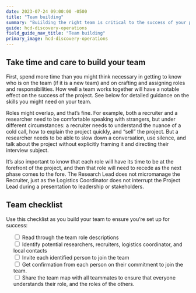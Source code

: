 ```yaml
---
date: 2023-07-24 09:00:00 -0500
title: "Team building"
summary: "Buiilding the right team is critical to the success of your project."
guide: hcd-discovery-operations
field_guide_nav_title: "Team building"
primary_image: hcd-discovery-operations
---
```


## Take time and care to build your team

First, spend more time than you might think necessary in getting to know who is on the team (if it is a new team) and on crafting and assigning roles and responsibilities. How well a team works together will have a notable effect on the success of the project. See below for detailed guidance on the skills you might need on your team.

Roles might overlap, and that’s fine. For example, both a recruiter and a researcher need to be comfortable speaking with strangers, but under different circumstances: a recruiter needs to understand the nuance of a cold call, how to explain the project quickly, and “sell” the project. But a researcher needs to be able to slow down a conversation, use silence, and talk about the project without explicitly framing it and directing their interview subject.

It’s also important to know that each role will have its time to be at the forefront of the project, and then that role will need to recede as the next phase comes to the fore. The Research Lead does not micromanage the Recruiter, just as the Logistics Coordinator does not interrupt the Project Lead during a presentation to leadership or stakeholders.


## Team checklist

Use this checklist as you build your team to ensure you’re set up for success:

<div style="margin-left: 20px">
  <input type="checkbox">
  Read through the team role descriptions
  </input><br>
  <input type="checkbox">
  Identify potential researchers, recruiters, logistics coordinator, and local contacts
  </input><br>
  <input type="checkbox">
  Invite each identified person to join the team
  </input><br>
  <input type="checkbox">
  Get confirmation from each person on their commitment to join the team.
  </input><br>
  <input type="checkbox">
  Share the team map with all teammates to ensure that everyone understands their role, and the roles of the others.
  </input>
</div>
